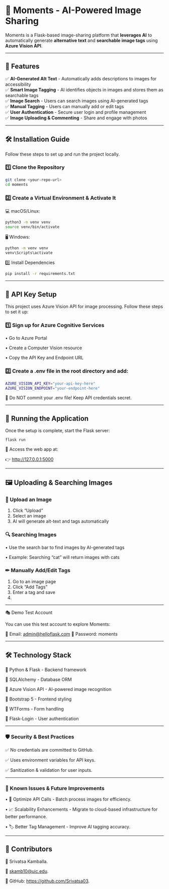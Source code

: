 # 📸 Moments - AI-Powered Image Sharing

Moments is a Flask-based image-sharing platform that **leverages AI** to automatically generate **alternative text** and **searchable image tags** using **Azure Vision API**.

---

## 🚀 Features

✅ **AI-Generated Alt Text** - Automatically adds descriptions to images for accessibility  
✅ **Smart Image Tagging** - AI identifies objects in images and stores them as searchable tags  
✅ **Image Search** - Users can search images using AI-generated tags  
✅ **Manual Tagging** - Users can manually add or edit tags  
✅ **User Authentication** - Secure user login and profile management  
✅ **Image Uploading & Commenting** - Share and engage with photos  

---

## 🛠 Installation Guide

Follow these steps to set up and run the project locally.

### 1️⃣ Clone the Repository
```bash
git clone <your-repo-url>
cd moments
```

### 2️⃣ Create a Virtual Environment & Activate It
💻 macOS/Linux:
```bash
python3 -m venv venv  
source venv/bin/activate  
```
🖥 Windows:
```bash
python -m venv venv  
venv\Scripts\activate  
```
3️⃣ Install Dependencies
```bash
pip install -r requirements.txt
```
---

## 🔑 API Key Setup

This project uses Azure Vision API for image processing. Follow these steps to set it up:

### 1️⃣ Sign up for Azure Cognitive Services
•	Go to Azure Portal

•	Create a Computer Vision resource

•	Copy the API Key and Endpoint URL

### 2️⃣ Create a .env file in the root directory and add:
```bash
AZURE_VISION_API_KEY="your-api-key-here"
AZURE_VISION_ENDPOINT="your-endpoint-here"
```
🚨 Do NOT commit your .env file! Keep API credentials secret.

---

## 🚀 Running the Application

Once the setup is complete, start the Flask server:
```
flask run
```
📌 Access the web app at:

👉 http://127.0.0.1:5000

---

## 🖼 Uploading & Searching Images

### 📸 Upload an Image
1.	Click “Upload”
2.	Select an image
3.	AI will generate alt-text and tags automatically

### 🔍 Searching Images
•	Use the search bar to find images by AI-generated tags

•	Example: Searching “cat” will return images with cats

### ✏ Manually Add/Edit Tags
1.	Go to an image page
2.	Click “Add Tags”
3.	Enter a tag and save
4.	
---
🎭 Demo Test Account

You can use this test account to explore Moments:

📧 Email: admin@helloflask.com
🔑 Password: moments

---

## 🛠 Technology Stack

🔹 Python & Flask - Backend framework

🔹 SQLAlchemy - Database ORM

🔹 Azure Vision API - AI-powered image recognition

🔹 Bootstrap 5 - Frontend styling

🔹 WTForms - Form handling

🔹 Flask-Login - User authentication

---

### 🛡 Security & Best Practices

✅ No credentials are committed to GitHub.

✅ Uses environment variables for API keys.

✅ Sanitization & validation for user inputs.

---

### 📌 Known Issues & Future Improvements
•	🔧 Optimize API Calls - Batch process images for efficiency.

•	📈 Scalability Enhancements - Migrate to cloud-based infrastructure for better performance.

•	🏷 Better Tag Management - Improve AI tagging accuracy.

---

## 📝 Contributors

👤 Srivatsa Kamballa.

📧 skamb10@uic.edu.

🔗 GitHub: https://github.com/Srivatsa03.
